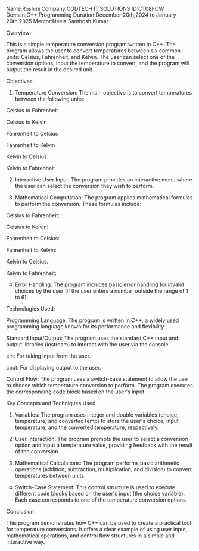 Name:Roshini
Company:CODTECH IT SOLUTIONS
ID:CT08FOW
Domain:C++ Programming
Duration:December 20th,2024 to January 20th,2025
Mentor:Neela Santhosh Kumar

Overview:

This is a simple temperature conversion program written in C++. The program allows the user to convert temperatures between six common units: Celsius, Fahrenheit, and Kelvin. The user can select one of the conversion options, input the temperature to convert, and the program will output the result in the desired unit.

Objectives:

1. Temperature Conversion: The main objective is to convert temperatures between the following units:

Celsius to Fahrenheit

Celsius to Kelvin

Fahrenheit to Celsius

Fahrenheit to Kelvin

Kelvin to Celsius

Kelvin to Fahrenheit



2. Interactive User Input: The program provides an interactive menu where the user can select the conversion they wish to perform.


3. Mathematical Computation: The program applies mathematical formulas to perform the conversion. These formulas include:

Celsius to Fahrenheit: 

Celsius to Kelvin: 

Fahrenheit to Celsius: 

Fahrenheit to Kelvin: 

Kelvin to Celsius: 

Kelvin to Fahrenheit: 



4. Error Handling: The program includes basic error handling for invalid choices by the user (if the user enters a number outside the range of 1 to 6).



Technologies Used:

Programming Language: The program is written in C++, a widely used programming language known for its performance and flexibility.

Standard Input/Output: The program uses the standard C++ input and output libraries (iostream) to interact with the user via the console.

cin: For taking input from the user.

cout: For displaying output to the user.


Control Flow: The program uses a switch-case statement to allow the user to choose which temperature conversion to perform. The program executes the corresponding code block based on the user's input.


Key Concepts and Techniques Used

1. Variables: The program uses integer and double variables (choice, temperature, and convertedTemp) to store the user's choice, input temperature, and the converted temperature, respectively.


2. User Interaction: The program prompts the user to select a conversion option and input a temperature value, providing feedback with the result of the conversion.


3. Mathematical Calculations: The program performs basic arithmetic operations (addition, subtraction, multiplication, and division) to convert temperatures between units.


4. Switch-Case Statement: This control structure is used to execute different code blocks based on the user's input (the choice variable). Each case corresponds to one of the temperature conversion options.



Conclusion

This program demonstrates how C++ can be used to create a practical tool for temperature conversions. It offers a clear example of using user input, mathematical operations, and control flow structures in a simple and interactive way.

